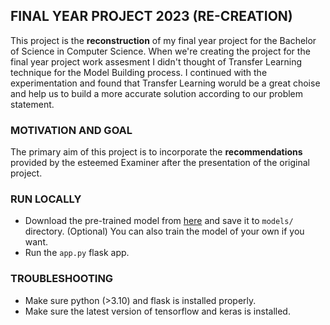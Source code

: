 ## FINAL YEAR PROJECT 2023 (RE-CREATION)

This project is the **reconstruction** of my final year project for the Bachelor of Science in Computer Science. When we're creating the project for the final year project work assesment I didn't thought of Transfer Learning technique for the Model Building process. I continued with the experimentation and found that Transfer Learning woruld be a great choise and help us to build a more accurate solution according to our problem statement.

### MOTIVATION AND GOAL

The primary aim of this project is to incorporate the **recommendations** provided by the esteemed Examiner after the presentation of the original project.

### RUN LOCALLY

- Download the pre-trained model from [here](https://github.com/dipakexe/lung-disease-detection-models) and save it to `models/` directory. (Optional) You can also train the model of your own if you want.
- Run the `app.py` flask app.

### TROUBLESHOOTING

- Make sure python (>3.10) and flask is installed properly.
- Make sure the latest version of tensorflow and keras is installed.

